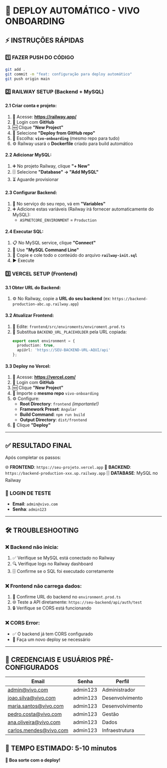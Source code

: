 # 🚀 DEPLOY AUTOMÁTICO - VIVO ONBOARDING

## ⚡ INSTRUÇÕES RÁPIDAS

### 1️⃣ **FAZER PUSH DO CÓDIGO**
```bash
git add .
git commit -m "feat: configuração para deploy automático"
git push origin main
```

### 2️⃣ **RAILWAY SETUP (Backend + MySQL)**

#### 2.1 Criar conta e projeto:
1. 🔗 Acesse: **https://railway.app/**
2. 🔑 Login com **GitHub**
3. 🆕 Clique **"New Project"**
4. 📂 Selecione **"Deploy from GitHub repo"**
5. 📁 Escolha: **`vivo-onboarding`** (mesmo repo para tudo)
6. ⚙️ Railway usará o **Dockerfile** criado para build automático

#### 2.2 Adicionar MySQL:
1. ➕ No projeto Railway, clique **"+ New"**
2. 🗄️ Selecione **"Database" → "Add MySQL"**
3. ⏳ Aguarde provisionar

#### 2.3 Configurar Backend:
1. 🔧 No serviço do seu repo, vá em **"Variables"**
2. ➕ Adicione estas variáveis (Railway irá fornecer automaticamente do MySQL):
   - `ASPNETCORE_ENVIRONMENT` = `Production`

#### 2.4 Executar SQL:
1. 📋 No MySQL service, clique **"Connect"**
2. 🔗 Use **"MySQL Command Line"**
3. 📄 Copie e cole todo o conteúdo do arquivo **`railway-init.sql`**
4. ▶️ Execute

### 3️⃣ **VERCEL SETUP (Frontend)**

#### 3.1 Obter URL do Backend:
1. ⚙️ No Railway, copie a **URL do seu backend** (ex: `https://backend-production-abc.up.railway.app`)

#### 3.2 Atualizar Frontend:
1. 📝 Edite: `frontend/src/enviroments/enviroment.prod.ts`
2. 🔄 Substitua `BACKEND_URL_PLACEHOLDER` pela URL copiada:
   ```typescript
   export const environment = {
     production: true,
     apiUrl: 'https://SEU-BACKEND-URL-AQUI/api'
   };
   ```

#### 3.3 Deploy no Vercel:
1. 🔗 Acesse: **https://vercel.com/**
2. 🔑 Login com **GitHub**
3. 🆕 Clique **"New Project"**
4. 📁 Importe o **mesmo repo** `vivo-onboarding`
5. ⚙️ Configure:
   - **Root Directory**: `frontend` *(importante!)*
   - **Framework Preset**: `Angular`
   - **Build Command**: `npm run build`
   - **Output Directory**: `dist/frontend`
6. 🚀 Clique **"Deploy"**

---

## ✅ **RESULTADO FINAL**

Após completar os passos:

🌐 **FRONTEND**: `https://seu-projeto.vercel.app`
🔧 **BACKEND**: `https://backend-production-xxx.up.railway.app`
🗄️ **DATABASE**: MySQL no Railway

### 🔐 **LOGIN DE TESTE**
- **Email**: `admin@vivo.com`
- **Senha**: `admin123`

---

## 🛠️ **TROUBLESHOOTING**

### ❌ Backend não inicia:
1. ✅ Verifique se MySQL está conectado no Railway
2. 🔍 Verifique logs no Railway dashboard
3. 🗄️ Confirme se o SQL foi executado corretamente

### ❌ Frontend não carrega dados:
1. 🔗 Confirme URL do backend no `environment.prod.ts`
2. 🌐 Teste a API diretamente: `https://seu-backend/api/auth/test`
3. 🔒 Verifique se CORS está funcionando

### ❌ CORS Error:
- ✅ O backend já tem CORS configurado
- 🔄 Faça um novo deploy se necessário

---

## 📝 **CREDENCIAIS E USUÁRIOS PRÉ-CONFIGURADOS**

| Email | Senha | Perfil |
|-------|-------|--------|
| admin@vivo.com | admin123 | Administrador |
| joao.silva@vivo.com | admin123 | Desenvolvimento |
| maria.santos@vivo.com | admin123 | Desenvolvimento |
| pedro.costa@vivo.com | admin123 | Gestão |
| ana.oliveira@vivo.com | admin123 | Dados |
| carlos.mendes@vivo.com | admin123 | Infraestrutura |

## 🎯 **TEMPO ESTIMADO**: 5-10 minutos

**🚀 Boa sorte com o deploy!**